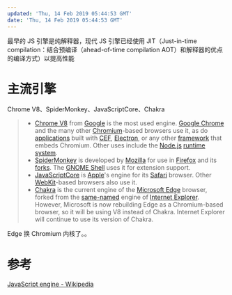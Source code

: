 ```yaml
---
updated: 'Thu, 14 Feb 2019 05:44:53 GMT'
date: 'Thu, 14 Feb 2019 05:44:53 GMT'
---
```


最早的 JS 引擎是纯解释器，现代 JS 引擎已经使用 JIT（Just-in-time compilation：结合预编译（ahead-of-time compilation AOT）和解释器的优点的编译方式）以提高性能

# 主流引擎

Chrome V8、SpiderMonkey、JavaScriptCore、Chakra

> -   [Chrome V8](https://en.wikipedia.org/wiki/Chrome_V8) from [Google](https://en.wikipedia.org/wiki/Google) is the most used engine. [Google Chrome](https://en.wikipedia.org/wiki/Google_Chrome) and the many other [Chromium](https://en.wikipedia.org/wiki/Chromium_\(web_browser\))-based browsers use it, as do [applications](https://en.wikipedia.org/wiki/Application_software) built with [CEF](https://en.wikipedia.org/wiki/Chromium_Embedded_Framework), [Electron](https://en.wikipedia.org/wiki/Electron_\(software_framework\)), or any other [framework](https://en.wikipedia.org/wiki/Software_framework) that embeds Chromium. Other uses include the [Node.js](https://en.wikipedia.org/wiki/Node.js) [runtime system](https://en.wikipedia.org/wiki/Runtime_system).
> -   [SpiderMonkey](https://en.wikipedia.org/wiki/SpiderMonkey) is developed by [Mozilla](https://en.wikipedia.org/wiki/Mozilla) for use in [Firefox](https://en.wikipedia.org/wiki/Firefox) and its [forks](https://en.wikipedia.org/wiki/Fork_\(software_development\)). The [GNOME Shell](https://en.wikipedia.org/wiki/GNOME_Shell) uses it for extension support.
> -   [JavaScriptCore](https://en.wikipedia.org/wiki/JavaScriptCore) is [Apple](https://en.wikipedia.org/wiki/Apple_Inc.)'s engine for its [Safari](https://en.wikipedia.org/wiki/Safari_\(web_browser\)) browser. Other [WebKit](https://en.wikipedia.org/wiki/WebKit)-based browsers also use it.
> -   [Chakra](https://en.wikipedia.org/wiki/Chakra_\(JavaScript_engine\)) is the current engine of the [Microsoft Edge](https://en.wikipedia.org/wiki/Microsoft_Edge) browser, forked from the [same-named](https://en.wikipedia.org/wiki/Chakra_\(JScript_engine\)) engine of [Internet Explorer](https://en.wikipedia.org/wiki/Internet_Explorer). However, Microsoft is now rebuilding Edge as a Chromium-based browser, so it will be using V8 instead of Chakra. Internet Explorer will continue to use its version of Chakra.

Edge 换 Chromium 内核了。。

# 参考

[JavaScript engine - Wikipedia](https://en.wikipedia.org/wiki/JavaScript_engine)

